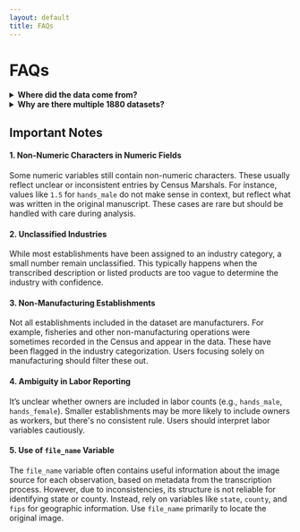 ```yaml
---
layout: default
title: FAQs
---
```


# FAQs

<details>
  <summary><strong>Where did the data come from?</strong></summary>
  The United States collected a census of manufacturers in the years 1850–1880. Similar to the Census of Population and the Census of Agriculture, this process involved sending numerous enumerators (U.S. Marshals and their assistants) to interview manufacturing establishments across the United States. Unlike the Census of Population, there were a few stipulations for what would be included. For example, the Census of Manufactures included only firms that produced goods worth at least $500. Some industries, like “butter, cheese, etc.” were included as home manufacturers on the agriculture census before being included in the manufacturing census more often until presumably complete coverage in 1880.
</details>

<details>
  <summary><strong>Why are there multiple 1880 datasets?</strong></summary>
  Establishments in 1850–1870 were all canvassed using the same questionnaire, although the exact questions varied by decade. In 1880, the Census of Manufactures was split into three parts, a general schedule, a "special agent" schedule, and a "special" schedule. Many types of firms were included in the general schedule and were given a questionnaire similar to those of decades past. Certain firms in industries deemed important were included in the "special agent" schedule, where someone knowledgeable about the particular industry performed the enumeration with a specially tailored set of questions. A third set of establishments appeared on the "special" schedule. These establishments also belonged to industries considered important and were canvassed with specific questions, but normal Marshals were used instead of experts. There are twelve industries that fall into this category, and thus 12 slightly different sets of questions.
</details>

## Important Notes

#### 1. Non-Numeric Characters in Numeric Fields

Some numeric variables still contain non-numeric characters. These usually reflect unclear or inconsistent entries by Census Marshals. For instance, values like `1.5` for `hands_male` do not make sense in context, but reflect what was written in the original manuscript. These cases are rare but should be handled with care during analysis.

#### 2. Unclassified Industries

While most establishments have been assigned to an industry category, a small number remain unclassified. This typically happens when the transcribed description or listed products are too vague to determine the industry with confidence.

#### 3. Non-Manufacturing Establishments

Not all establishments included in the dataset are manufacturers. For example, fisheries and other non-manufacturing operations were sometimes recorded in the Census and appear in the data. These have been flagged in the industry categorization. Users focusing solely on manufacturing should filter these out.

#### 4. Ambiguity in Labor Reporting

It’s unclear whether owners are included in labor counts (e.g., `hands_male`, `hands_female`). Smaller establishments may be more likely to include owners as workers, but there's no consistent rule. Users should interpret labor variables cautiously.

#### 5. Use of `file_name` Variable

The `file_name` variable often contains useful information about the image source for each observation, based on metadata from the transcription process. However, due to inconsistencies, its structure is not reliable for identifying state or county. Instead, rely on variables like `state`, `county`, and `fips` for geographic information. Use `file_name` primarily to locate the original image.

